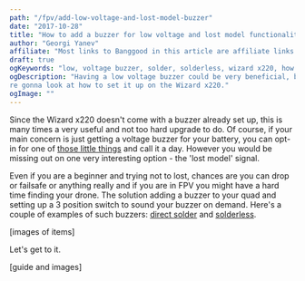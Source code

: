 ```yaml
---
path: "/fpv/add-low-voltage-and-lost-model-buzzer"
date: "2017-10-28"
title: "How to add a buzzer for low voltage and lost model functionality"
author: "Georgi Yanev"
affiliate: "Most links to Banggood in this article are affiliate links and would support the author if used. Thanks!"
draft: true
ogKeywords: "low, voltage buzzer, solder, solderless, wizard x220, how to add buzzer, lost model buzzer"
ogDescription: "Having a low voltage buzzer could be very beneficial, but having a lost model buzzer could be even more beneficial. We'
re gonna look at how to set it up on the Wizard x220."
ogImage: ""
---
```


Since the Wizard x220 doesn't come with a buzzer already set up, this is many times a very useful and not too hard upgrade to do. Of course, if your main concern is just getting a voltage buzzer for your battery, you can opt-in for one of [those little things][1] and call it a day. However you would be missing out on one very interesting option - the 'lost model' signal.

Even if you are a beginner and trying not to lost, chances are you can drop or failsafe or anything really and if you are in FPV you might have a hard time finding your drone. The solution adding a buzzer to your quad and setting up a 3 position switch to sound your buzzer on demand. Here's a couple of examples of such buzzers: [direct solder][2] and [solderless][3].

[images of items]

Let's get to it.

[guide and images]

[0]: Linkslist
[1]: 'lcd-battery-low-voltage-buzzer'
[2]: 'direct-solder-buzzer'
[3]: 'solderless-buzzer'